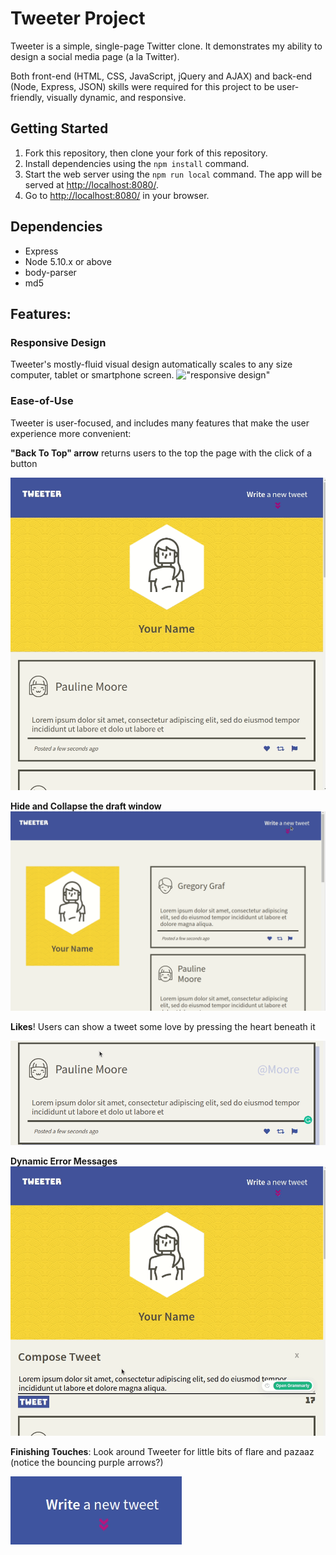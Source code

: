 # Tweeter Project

Tweeter is a simple, single-page Twitter clone. It demonstrates my ability to design a social media page (a la Twitter).

Both front-end (HTML, CSS, JavaScript, jQuery and AJAX) and back-end  (Node, Express, JSON) skills were required for this project to be user-friendly, visually dynamic, and responsive. 

## Getting Started

1. Fork this repository, then clone your fork of this repository.
2. Install dependencies using the `npm install` command.
3. Start the web server using the `npm run local` command. The app will be served at <http://localhost:8080/>.
4. Go to <http://localhost:8080/> in your browser.

## Dependencies

- Express
- Node 5.10.x or above
- body-parser
- md5

## Features:

### **Responsive Design**
 Tweeter's mostly-fluid visual design automatically scales to any size computer, tablet or smartphone screen. 
!["responsive design"](https://github.com/erikleisinger/tweeter/blob/master/samples/responsive-design.gif
)

### **Ease-of-Use**
 Tweeter is user-focused, and includes many features that make the user experience more convenient:

**"Back To Top" arrow** returns users to the top the page with the click of a button

!["arrow to top - small format"](https://github.com/erikleisinger/tweeter/raw/master/samples/arrow-to-top-small.gif
)



**Hide and Collapse the draft window**
!["hide and show draft box"](https://github.com/erikleisinger/tweeter/raw/master/samples/hideandshow.gif
)

**Likes**! Users can show a tweet some love by pressing the heart beneath it

!["likes"](https://github.com/erikleisinger/tweeter/raw/master/samples/likes.gif
)

**Dynamic Error Messages**
!["errors"](https://github.com/erikleisinger/tweeter/raw/master/samples/errors.gif
)

**Finishing Touches**: Look around Tweeter for little bits of flare and pazaaz (notice the bouncing purple arrows?)

!["arrowbounce"](https://github.com/erikleisinger/tweeter/blob/master/samples/arrowbounce.gif
)


